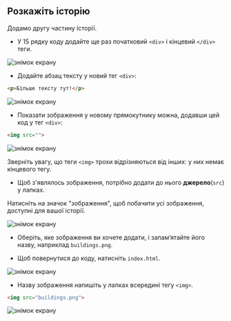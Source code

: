 ## Розкажіть історію

Додамо другу частину історії.

+ У 15 рядку коду додайте ще раз початковий `<div>` і кінцевий `</div>` теги.

![знімок екрану](images/story-div.png)

+ Додайте абзац тексту у новий тег `<div>`:

```html
<p>Більше тексту тут!</p>
```

![знімок екрану](images/story-paragraph.png)

+ Показати зображення у новому прямокутнику можна, додавши цей код у тег `<div>`:

```html
<img src="">
```

![знімок екрану](images/story-img-tag.png)

Зверніть увагу, що теги `<img>` трохи відрізняються від інших: у них немає кінцевого тегу.

+ Щоб з'являлось зображення, потрібно додати до нього **джерело**(`src`) у лапках.

Натисніть на значок "зображення", щоб побачити усі зображення, доступні для вашої історії.

![знімок екрану](images/story-see-images.png)

+ Оберіть, яке зображення ви хочете додати, і запам’ятайте його назву, наприклад `buildings.png`.

+ Щоб повернутися до коду, натисніть `index.html`.

![знімок екрану](images/story-image-name.png)

+ Назву зображення напишіть у лапках всередині тегу `<img>`.

```html
<img src="buildings.png">
```

![знімок екрану](images/story-image-name-add.png)